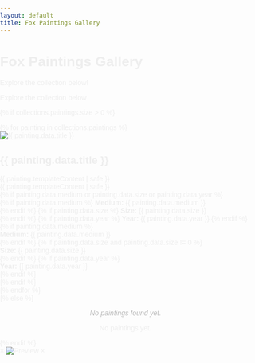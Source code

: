 ```yaml
---
layout: default
title: Fox Paintings Gallery
---
```


<!-- Google Fonts -->
<!-- Fonts -->
<link href="https://fonts.googleapis.com/css2?family=Playfair+Display&family=Montserrat&display=swap" rel="stylesheet" />

<style>
  html, body {
    height: 100%;
    margin: 0;
    padding: 0;
  }

  body {
    background: url('https://dashing-empanada-2c3316.netlify.app/assets/1000143373_dimmed.png') no-repeat center center fixed;
    background-size: cover;
    color: #eee;
    margin: 0;
    padding: 0;
    font-family: 'Montserrat', sans-serif;
    color: #eee;
  }

  .gallery-title {
  h1.gallery-title {
    font-family: 'Playfair Display', serif;
    font-weight: 700;
    font-size: 3rem;
    letter-spacing: 0.1em;
    text-transform: uppercase;
    margin-top: 2rem;
    text-align: center;
    margin: 1.5rem 0 0.25rem 0;
    color: #f1f1f1;
    color: #f5f5f5;
    text-shadow: 1px 1px 3px rgba(0,0,0,0.6);
  }

  .gallery-subtitle {
    font-family: 'Montserrat', sans-serif;
    font-weight: 300;
    font-size: 1.25rem;
  p.gallery-subtitle {
    text-align: center;
    color: #e0e0e0;
    margin-bottom: 2.5rem;
    text-shadow: 1px 1px 2px rgba(0,0,0,0.5);
    color: #ccc;
    font-size: 1.2rem;
    margin-bottom: 2rem;
  }

  .gallery-grid {
    max-width: 1200px;
    margin: 0 auto 4rem;
    padding: 0 1rem;
    margin: 0 auto;
    padding: 0 1rem 4rem;
    display: grid;
    gap: 0.75rem;
    grid-template-columns: repeat(auto-fit, minmax(300px, 1fr));
  }

  @media (max-width: 900px) {
    .gallery-grid {
      grid-template-columns: repeat(auto-fit, minmax(250px, 1fr));
    }
  }

  @media (max-width: 600px) {
    .gallery-grid {
      grid-template-columns: 1fr;
      padding: 0 0.5rem;
    }
    gap: 1rem;
    grid-template-columns: repeat(auto-fit, minmax(260px, 1fr));
  }

  .painting-item {
    background: rgba(255, 255, 255, 0.92);
    background: rgba(255,255,255,0.95);
    border-radius: 12px;
    box-shadow: 0 4px 14px rgba(0, 0, 0, 0.1);
    overflow: hidden;
    display: flex;
    flex-direction: column;
    transition: transform 0.3s ease, box-shadow 0.3s ease, opacity 0.3s ease;
    height: 100%;
    transition: all 0.3s ease;
    box-shadow: 0 4px 10px rgba(0,0,0,0.1);
    cursor: pointer;
    backdrop-filter: blur(6px);
    animation: fadeIn 0.5s ease;
    animation: fadeIn 0.4s ease;
  }

  @keyframes fadeIn {
    from { opacity: 0; transform: scale(0.98); }
    to { opacity: 1; transform: scale(1); }
    from { opacity: 0; transform: translateY(10px); }
    to { opacity: 1; transform: translateY(0); }
  }

  .painting-item:hover {
    transform: scale(1.025);
    box-shadow: 0 12px 24px rgba(0, 0, 0, 0.15);
    transform: translateY(-3px);
    box-shadow: 0 8px 18px rgba(0,0,0,0.15);
  }

  .painting-image {
    width: 100%;
    height: 280px;
    object-fit: contain;
    background-color: #f4f4f4;
    border-bottom: 1px solid #e0e0e0;
    height: 220px;
    object-fit: cover;
    background: #eee;
  }

  .painting-footer {
    padding: 1rem;
    flex-grow: 1;
    display: flex;
    flex-direction: column;
    justify-content: flex-start;
    text-align: center;
  }

  .painting-title {
    font-family: 'Playfair Display', serif;
    font-size: 1.5rem;
    color: #2c3e50;
    margin: 0 0 0.25rem;
    font-size: 1.4rem;
    color: #222;
    margin-bottom: 0.4rem;
  }

  .painting-description {
    font-size: 0.95rem;
    color: #444;
    line-height: 1.4;
    margin-bottom: 0.4rem;
  }

  .painting-meta {
    font-size: 0.8rem;
    color: #888;
    margin-top: 0.5rem;
    color: #777;
    line-height: 1.4;
  }

  /* Modal styles */
  /* Modal */
  #imageModal {
    position: fixed;
    display: none;
@@ -135,15 +105,14 @@
    left: 0;
    width: 100%;
    height: 100%;
    background-color: rgba(10, 10, 10, 0.85);
    background: rgba(10,10,10,0.85);
  }

  #imageModal img {
    max-width: 90vw;
    max-height: 80vh;
    border-radius: 12px;
    box-shadow: 0 0 20px rgba(255, 255, 255, 0.2);
    transition: transform 0.3s ease;
    box-shadow: 0 0 20px rgba(255,255,255,0.2);
  }

  #closeModal {
@@ -153,95 +122,76 @@
    font-size: 2rem;
    color: #fff;
    cursor: pointer;
    z-index: 10000;
  }

  @media (max-width: 600px) {
    .painting-image {
      height: 180px;
    }

    .gallery-title {
    h1.gallery-title {
      font-size: 2.2rem;
    }

    .gallery-subtitle {
    p.gallery-subtitle {
      font-size: 1rem;
    }

    #imageModal img {
      max-width: 95vw;
      max-height: 75vh;
    }

    #closeModal {
      font-size: 1.75rem;
      top: 0.75rem;
      right: 0.75rem;
    }
  }
</style>

<h1 class="gallery-title">Fox Paintings Gallery</h1>
<p class="gallery-subtitle">Explore the collection below!</p>
<p class="gallery-subtitle">Explore the collection below</p>

{% if collections.paintings.size > 0 %}
  <div class="gallery-grid">
    {% for painting in collections.paintings %}
      <article class="painting-item" role="button" tabindex="0" onclick="openModal(this.querySelector('img'))">
      <article class="painting-item" onclick="openModal(this.querySelector('img'))">
        <img src="{{ painting.data.image }}" alt="{{ painting.data.title }}" class="painting-image" />
        <div class="painting-footer">
          <h2 class="painting-title">{{ painting.data.title }}</h2>
          <div class="painting-description">
            {{ painting.templateContent | safe }}
          </div>
          <div class="painting-description">{{ painting.templateContent | safe }}</div>
          {% if painting.data.medium or painting.data.size or painting.data.year %}
            <div class="painting-meta">
              {% if painting.data.medium %} <span><strong>Medium:</strong> {{ painting.data.medium }}</span><br> {% endif %}
              {% if painting.data.size %} <span><strong>Size:</strong> {{ painting.data.size }}</span><br> {% endif %}
              {% if painting.data.year %} <span><strong>Year:</strong> {{ painting.data.year }}</span> {% endif %}
              {% if painting.data.medium %}
                <div><strong>Medium:</strong> {{ painting.data.medium }}</div>
              {% endif %}
              {% if painting.data.size and painting.data.size != 0 %}
                <div><strong>Size:</strong> {{ painting.data.size }}</div>
              {% endif %}
              {% if painting.data.year %}
                <div><strong>Year:</strong> {{ painting.data.year }}</div>
              {% endif %}
            </div>
          {% endif %}
        </div>
      </article>
    {% endfor %}
  </div>
{% else %}
  <p style="text-align: center; font-family: 'Montserrat', sans-serif; color: #bbb; font-style: italic;">
    No paintings found yet.
  </p>
  <p style="text-align:center;">No paintings yet.</p>
{% endif %}

<!-- Modal -->
<div id="imageModal">
  <span id="closeModal" aria-label="Close modal">&times;</span>
  <img id="modalImg" src="" alt="Preview" />
  <span id="closeModal">&times;</span>
  <img id="modalImg" src="" alt="" />
</div>

<script>
  function openModal(img) {
    const modal = document.getElementById("imageModal");
    const modalImg = document.getElementById("modalImg");
    modal.style.display = "flex";
    modalImg.src = img.src;
    modalImg.alt = img.alt;
    document.getElementById("imageModal").style.display = "flex";
    document.getElementById("modalImg").src = img.src;
    document.getElementById("modalImg").alt = img.alt;
  }

  function closeModal() {
    document.getElementById("imageModal").style.display = "none";
  }

  document.getElementById("closeModal").addEventListener("click", closeModal);

  document.getElementById("imageModal").addEventListener("click", function (e) {
    if (e.target === this) {
      closeModal();
    }
    if (e.target === this) closeModal();
  });

  document.addEventListener("keydown", function (event) {
    if (event.key === "Escape") {
      closeModal();
    }
  document.addEventListener("keydown", function (e) {
    if (e.key === "Escape") closeModal();
  });
</script>
